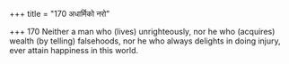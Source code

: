 +++
title = "170 अधार्मिको नरो"

+++
170	Neither a man who (lives) unrighteously, nor he who (acquires) wealth (by telling) falsehoods, nor he who always delights in doing injury, ever attain happiness in this world.
